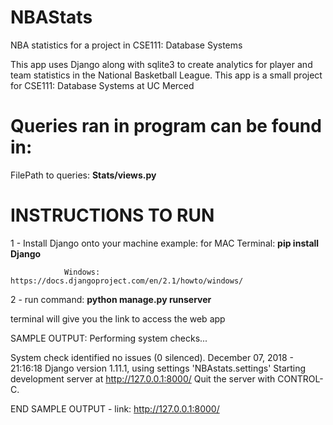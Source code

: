 # NBAStats
NBA statistics for a project in CSE111: Database Systems

This app uses Django along with sqlite3 to create analytics for player and team statistics in the National Basketball League.
This app is a small project for CSE111: Database Systems at UC Merced

# Queries ran in program can be found in:
FilePath to queries: **Stats/views.py**
# INSTRUCTIONS TO RUN

1 - Install Django onto your machine
example: 
                for MAC Terminal: **pip install Django**
                
                Windows: https://docs.djangoproject.com/en/2.1/howto/windows/
                

2 - run command:  **python manage.py runserver**

terminal will give you the link to access the web app

SAMPLE OUTPUT:
Performing system checks...

System check identified no issues (0 silenced).
December 07, 2018 - 21:16:18
Django version 1.11.1, using settings 'NBAstats.settings'
Starting development server at http://127.0.0.1:8000/
Quit the server with CONTROL-C.

END SAMPLE OUTPUT - link: http://127.0.0.1:8000/
